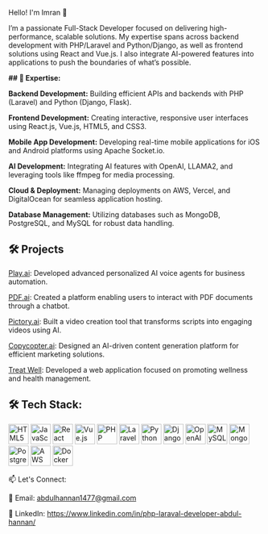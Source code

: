 Hello! I'm Imran 👋

I’m a passionate Full-Stack Developer focused on delivering high-performance, scalable solutions. My expertise spans across backend development with PHP/Laravel and Python/Django, as well as frontend solutions using React and Vue.js. I also integrate AI-powered features into applications to push the boundaries of what’s possible.

**## 🚀 Expertise:**

**Backend Development:** Building efficient APIs and backends with PHP (Laravel) and Python (Django, Flask).

**Frontend Development:** Creating interactive, responsive user interfaces using React.js, Vue.js, HTML5, and CSS3.

**Mobile App Development:** Developing real-time mobile applications for iOS and Android platforms using Apache Socket.io.

**AI Development:** Integrating AI features with OpenAI, LLAMA2, and leveraging tools like ffmpeg for media processing.

**Cloud & Deployment:** Managing deployments on AWS, Vercel, and DigitalOcean for seamless application hosting.

**Database Management:** Utilizing databases such as MongoDB, PostgreSQL, and MySQL for robust data handling.

## 🛠️ Projects

[Play.ai](https://pdf.ai/): Developed advanced personalized AI voice agents for business automation.

[PDF.ai](https://play.ai/): Created a platform enabling users to interact with PDF documents through a chatbot.

[Pictory.ai](https://pictory.ai/): Built a video creation tool that transforms scripts into engaging videos using AI.

[Copycopter.ai](https://copycopter.ai/): Designed an AI-driven content generation platform for efficient marketing solutions.

[Treat Well](https://www.treatwell.co.uk/): Developed a web application focused on promoting wellness and health management.

## 🛠️ Tech Stack:

<img src="https://img.icons8.com/color/48/000000/html-5.png" width="40" height="40" alt="HTML5 Logo" /> <img src="https://cdn.jsdelivr.net/gh/devicons/devicon/icons/javascript/javascript-original.svg" width="40" height="40" alt="JavaScript Logo" /> <img src="https://cdn.jsdelivr.net/gh/devicons/devicon/icons/react/react-original.svg" width="40" height="40" alt="React Logo" /> <img src="https://cdn.jsdelivr.net/gh/devicons/devicon/icons/vuejs/vuejs-original.svg" width="40" height="40" alt="Vue.js Logo" /> <img src="https://cdn.jsdelivr.net/gh/devicons/devicon/icons/php/php-original.svg" width="40" height="40" alt="PHP Logo" /> <img src="https://cdn.jsdelivr.net/npm/simple-icons@v5/icons/laravel.svg" width="40" height="40" alt="Laravel Logo" /> <img src="https://cdn.jsdelivr.net/gh/devicons/devicon/icons/python/python-original.svg" width="40" height="40" alt="Python Logo" /> <img src="https://cdn.jsdelivr.net/gh/devicons/devicon/icons/django/django-plain.svg" width="40" height="40" alt="Django Logo" /> <img src="https://img.icons8.com/color/48/000000/chatgpt.png" width="40" height="40" alt="OpenAI Logo" /> <img src="https://cdn.jsdelivr.net/gh/devicons/devicon/icons/mysql/mysql-original.svg" width="40" height="40" alt="MySQL Logo" /> <img src="https://cdn.jsdelivr.net/gh/devicons/devicon/icons/mongodb/mongodb-original.svg" width="40" height="40" alt="MongoDB Logo" /> <img src="https://cdn.jsdelivr.net/gh/devicons/devicon/icons/postgresql/postgresql-original.svg" width="40" height="40" alt="PostgreSQL Logo" /> <img src="https://cdn.jsdelivr.net/gh/devicons/devicon/icons/amazonwebservices/amazonwebservices-original-wordmark.svg" width="40" height="40" alt="AWS Logo" /> <img src="https://cdn.jsdelivr.net/gh/devicons/devicon/icons/docker/docker-original.svg" width="40" height="40" alt="Docker Logo" />



📫 Let's Connect:

📧 Email: abdulhannan1477@gmail.com

💼 LinkedIn: https://www.linkedin.com/in/php-laraval-developer-abdul-hannan/
